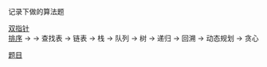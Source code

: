 记录下做的算法题

[双指针](https://github.com/chun1hao/leetcode/issues)  
[排序](https://github.com/chun1hao/leetcode/issues)
->  -> 查找表 -> 链表 ->  栈 -> 队列 -> 树 -> 递归 -> 回溯 -> 动态规划 -> 贪心

[题目](https://github.com/chun1hao/leetcode/issues)

